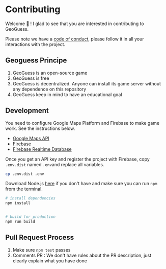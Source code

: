 Contributing
=====

Welcome 👋 !
I glad to see that you are interested in contributing to GeoGuess.

Please note we have a [code of conduct](https://github.com/GeoGuess/Geoguess/blob/master/CODE_OF_CONDUCT.md), please follow it in all your interactions with the project.

## Geoguess Principe
1. GeoGuess is an open-source game
2. GeoGuess is free
3. GeoGuess is decentralized. Anyone can install its game server without any dependence on this repository
4. GeoGuess keep in mind to have an educational goal

## Development

You need to configure Google Maps Platform and Firebase to make game work.
See the instructions below.

-   [Google Maps API](https://developers.google.com/maps/documentation/javascript/get-api-key#get-the-api-key)
-   [Firebase](https://firebase.google.com/docs/database/web/start)
-   [Firebase Realtime Database](https://firebase.google.com/docs/database/web/start)

Once you get an API key and register the project with Firebase, copy `.env.dist` named `.env`and replace all variables.

```bash
cp .env.dist .env
```

Download Node.js [here](https://nodejs.org/en/download/) if you don't have and make sure you can run `npm` from the terminal.

```bash
# install dependencies
npm install


# build for production
npm run build
```


## Pull Request Process

1. Make sure `npm test` passes
2. Comments PR : We don't have rules about the PR description, just clearly explain what you have done
